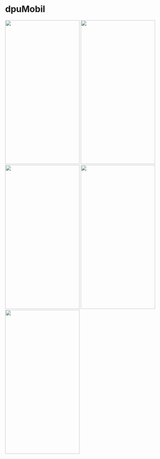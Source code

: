 # dpuMobil

<img height="465" width="240" src="https://i.hizliresim.com/W6ZNHI.png"/> <img height="465" width="240" src="https://i.hizliresim.com/lnzncs.png"/>
<img height="465" width="240" src="https://i.hizliresim.com/X7OAUl.png"/> <img height="465" width="240" src="https://i.hizliresim.com/1M7OQE.png"/>
<img height="465" width="240" src="https://i.hizliresim.com/cdfGdT.png"/>
